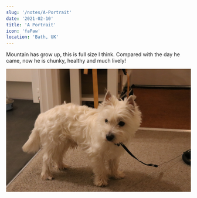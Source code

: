 ```yaml
---
slug: '/notes/A-Portrait'
date: '2021-02-10'
title: 'A Portrait'
icon: 'faPaw'
location: 'Bath, UK'
---
```


Mountain has grow up, this is full size I think. Compared with the day he came, now he is chunky, healthy and much lively!

![Westie](./figure1.jpeg)

